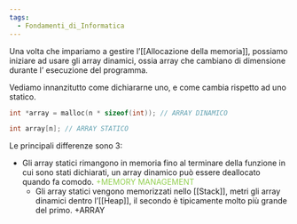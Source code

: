 ```yaml
---
tags:
  - Fondamenti_di_Informatica
---
```

Una volta che impariamo a gestire l’[[Allocazione della memoria]], possiamo iniziare ad usare gli array dinamici, ossia array che cambiano di dimensione durante l’ esecuzione del programma.

Vediamo innanzitutto come dichiararne uno, e come cambia rispetto ad uno statico.

```C
int *array = malloc(n * sizeof(int)); // ARRAY DINAMICO

int array[n]; // ARRAY STATICO
```

Le principali differenze sono 3:
- Gli array statici rimangono in memoria fino al terminare della funzione in cui sono stati dichiarati, un array dinamico può essere deallocato quando fa comodo. <font color="#92d050">+MEMORY MANAGEMENT</font>
	- Gli array statici vengono memorizzati nello [[Stack]], metri gli array dinamici dentro l’[[Heap]], il secondo è tipicamente molto più grande del primo. +ARRAY
